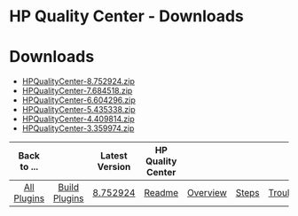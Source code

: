 
HP Quality Center - Downloads
=============================

# Downloads

- [HPQualityCenter-8.752924.zip](https://raw.githubusercontent.com/UrbanCode/IBM-UCB-PLUGINS/main/files/HPQualityCenter/HPQualityCenter-8.752924.zip)
- [HPQualityCenter-7.684518.zip](https://raw.githubusercontent.com/UrbanCode/IBM-UCB-PLUGINS/main/files/HPQualityCenter/HPQualityCenter-7.684518.zip)
- [HPQualityCenter-6.604296.zip](https://raw.githubusercontent.com/UrbanCode/IBM-UCB-PLUGINS/main/files/HPQualityCenter/HPQualityCenter-6.604296.zip)
- [HPQualityCenter-5.435338.zip](https://raw.githubusercontent.com/UrbanCode/IBM-UCB-PLUGINS/main/files/HPQualityCenter/HPQualityCenter-5.435338.zip)
- [HPQualityCenter-4.409814.zip](https://raw.githubusercontent.com/UrbanCode/IBM-UCB-PLUGINS/main/files/HPQualityCenter/HPQualityCenter-4.409814.zip)
- [HPQualityCenter-3.359974.zip](https://raw.githubusercontent.com/UrbanCode/IBM-UCB-PLUGINS/main/files/HPQualityCenter/HPQualityCenter-3.359974.zip)

|Back to ...||Latest Version|HP Quality Center ||||
| :---: | :---: | :---: | :---: | :---: | :---: | :---: |
|[All Plugins](../../index.md)|[Build Plugins](../README.md)|[8.752924](https://raw.githubusercontent.com/UrbanCode/IBM-UCB-PLUGINS/main/files/HPQualityCenter/HPQualityCenter-8.752924.zip)|[Readme](README.md)|[Overview](overview.md)|[Steps](steps.md)|[Troubleshooting](troubleshooting.md)|
